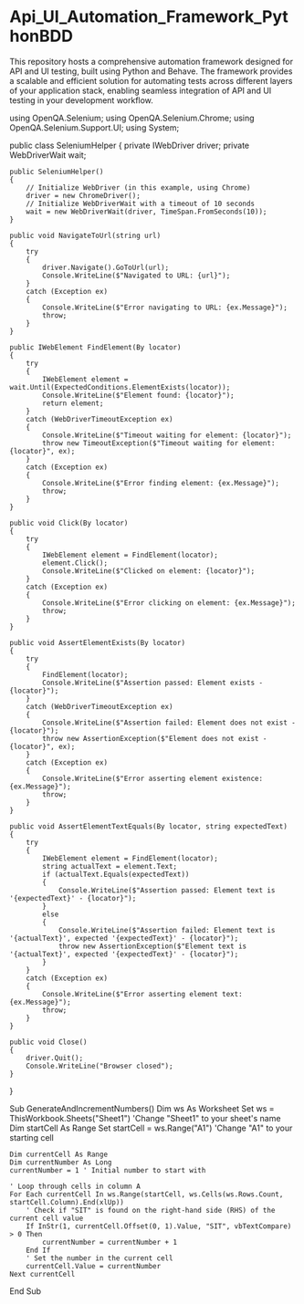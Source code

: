 # Api_UI_Automation_Framework_PythonBDD
This repository hosts a comprehensive automation framework designed for API and UI testing, built using Python and Behave. The framework provides a scalable and efficient solution for automating tests across different layers of your application stack, enabling seamless integration of API and UI testing in your development workflow.


using OpenQA.Selenium;
using OpenQA.Selenium.Chrome;
using OpenQA.Selenium.Support.UI;
using System;

public class SeleniumHelper
{
    private IWebDriver driver;
    private WebDriverWait wait;

    public SeleniumHelper()
    {
        // Initialize WebDriver (in this example, using Chrome)
        driver = new ChromeDriver();
        // Initialize WebDriverWait with a timeout of 10 seconds
        wait = new WebDriverWait(driver, TimeSpan.FromSeconds(10));
    }

    public void NavigateToUrl(string url)
    {
        try
        {
            driver.Navigate().GoToUrl(url);
            Console.WriteLine($"Navigated to URL: {url}");
        }
        catch (Exception ex)
        {
            Console.WriteLine($"Error navigating to URL: {ex.Message}");
            throw;
        }
    }

    public IWebElement FindElement(By locator)
    {
        try
        {
            IWebElement element = wait.Until(ExpectedConditions.ElementExists(locator));
            Console.WriteLine($"Element found: {locator}");
            return element;
        }
        catch (WebDriverTimeoutException ex)
        {
            Console.WriteLine($"Timeout waiting for element: {locator}");
            throw new TimeoutException($"Timeout waiting for element: {locator}", ex);
        }
        catch (Exception ex)
        {
            Console.WriteLine($"Error finding element: {ex.Message}");
            throw;
        }
    }

    public void Click(By locator)
    {
        try
        {
            IWebElement element = FindElement(locator);
            element.Click();
            Console.WriteLine($"Clicked on element: {locator}");
        }
        catch (Exception ex)
        {
            Console.WriteLine($"Error clicking on element: {ex.Message}");
            throw;
        }
    }

    public void AssertElementExists(By locator)
    {
        try
        {
            FindElement(locator);
            Console.WriteLine($"Assertion passed: Element exists - {locator}");
        }
        catch (WebDriverTimeoutException ex)
        {
            Console.WriteLine($"Assertion failed: Element does not exist - {locator}");
            throw new AssertionException($"Element does not exist - {locator}", ex);
        }
        catch (Exception ex)
        {
            Console.WriteLine($"Error asserting element existence: {ex.Message}");
            throw;
        }
    }

    public void AssertElementTextEquals(By locator, string expectedText)
    {
        try
        {
            IWebElement element = FindElement(locator);
            string actualText = element.Text;
            if (actualText.Equals(expectedText))
            {
                Console.WriteLine($"Assertion passed: Element text is '{expectedText}' - {locator}");
            }
            else
            {
                Console.WriteLine($"Assertion failed: Element text is '{actualText}', expected '{expectedText}' - {locator}");
                throw new AssertionException($"Element text is '{actualText}', expected '{expectedText}' - {locator}");
            }
        }
        catch (Exception ex)
        {
            Console.WriteLine($"Error asserting element text: {ex.Message}");
            throw;
        }
    }

    public void Close()
    {
        driver.Quit();
        Console.WriteLine("Browser closed");
    }
}

Sub GenerateAndIncrementNumbers()
    Dim ws As Worksheet
    Set ws = ThisWorkbook.Sheets("Sheet1") 'Change "Sheet1" to your sheet's name
    Dim startCell As Range
    Set startCell = ws.Range("A1") 'Change "A1" to your starting cell
    
    Dim currentCell As Range
    Dim currentNumber As Long
    currentNumber = 1 ' Initial number to start with
    
    ' Loop through cells in column A
    For Each currentCell In ws.Range(startCell, ws.Cells(ws.Rows.Count, startCell.Column).End(xlUp))
        ' Check if "SIT" is found on the right-hand side (RHS) of the current cell value
        If InStr(1, currentCell.Offset(0, 1).Value, "SIT", vbTextCompare) > 0 Then
            currentNumber = currentNumber + 1
        End If
        ' Set the number in the current cell
        currentCell.Value = currentNumber
    Next currentCell
End Sub





